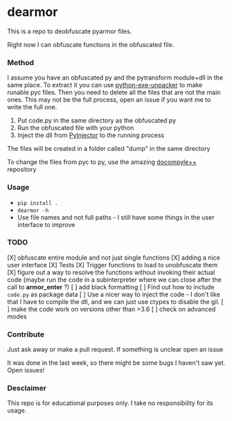 # dearmor
This is a repo to deobfuscate pyarmor files.

Right now I can obfuscate functions in the obfuscated file.

### Method
I assume you have an obfuscated py and the pytransform module+dll in the same place. To extract it you can use [python-exe-unpacker](https://github.com/countercept/python-exe-unpacker) to make runable pyc files. Then you need to delete all the files that are not the main ones. This may not be the full process, open an issue if you want me to write the full one.

1. Put code.py in the same directory as the obfuscated py
1. Run the obfuscated file with your python
1. Inject the dll from [PyInjector](https://github.com/call-042PE/PyInjector) to the running process

The files will be created in a folder called "dump" in the same directory

To change the files from pyc to py, use the amazing [docompyle++](https://github.com/zrax/pycdc) repository

### Usage
* `pip install .`
* `dearmor -h`
* Use file names and not full paths - I still have some things in the user interface to improve

### TODO
[X] obfuscate entire module and not just single functions
[X] adding a nice user interface
[X] Tests
[X] Trigger functions to load to unobfuscate them
[X] figure out a way to resolve the functions without invoking their actual code (maybe run the code in a subinterpreter where we can close after the call to __armor_enter__  ?)
[ ] add black formatting
[ ] Find out how to include `code.py` as package data
[ ] Use a nicer way to inject the code - I don't like that I have to compile the dll, and we can just use ctypes to disable the gil.
[ ] make the code work on versions other than >3.6
[ ] check on advanced modes


### Contribute
Just ask away or make a pull request.
If something is unclear open an issue

It was done in the last week, so there might be some bugs I haven't saw yet. Open issues!

### Desclaimer
This repo is for educational purposes only. I take no responsibility for its usage. 